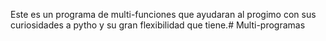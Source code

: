 Este es un programa de multi-funciones que ayudaran al progimo con sus curiosidades a pytho y su gran flexibilidad que tiene.#   M u l t i - p r o g r a m a s  
 